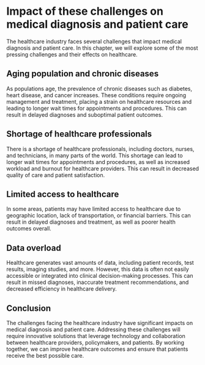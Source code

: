 Impact of these challenges on medical diagnosis and patient care
==============================================================================================================

The healthcare industry faces several challenges that impact medical diagnosis and patient care. In this chapter, we will explore some of the most pressing challenges and their effects on healthcare.

Aging population and chronic diseases
-------------------------------------

As populations age, the prevalence of chronic diseases such as diabetes, heart disease, and cancer increases. These conditions require ongoing management and treatment, placing a strain on healthcare resources and leading to longer wait times for appointments and procedures. This can result in delayed diagnoses and suboptimal patient outcomes.

Shortage of healthcare professionals
------------------------------------

There is a shortage of healthcare professionals, including doctors, nurses, and technicians, in many parts of the world. This shortage can lead to longer wait times for appointments and procedures, as well as increased workload and burnout for healthcare providers. This can result in decreased quality of care and patient satisfaction.

Limited access to healthcare
----------------------------

In some areas, patients may have limited access to healthcare due to geographic location, lack of transportation, or financial barriers. This can result in delayed diagnoses and treatment, as well as poorer health outcomes overall.

Data overload
-------------

Healthcare generates vast amounts of data, including patient records, test results, imaging studies, and more. However, this data is often not easily accessible or integrated into clinical decision-making processes. This can result in missed diagnoses, inaccurate treatment recommendations, and decreased efficiency in healthcare delivery.

Conclusion
----------

The challenges facing the healthcare industry have significant impacts on medical diagnosis and patient care. Addressing these challenges will require innovative solutions that leverage technology and collaboration between healthcare providers, policymakers, and patients. By working together, we can improve healthcare outcomes and ensure that patients receive the best possible care.
